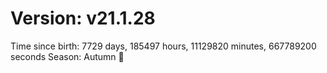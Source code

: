 # Version: v21.1.28
Time since birth: 7729 days, 185497 hours, 11129820 minutes, 667789200 seconds
Season: Autumn 🍁
